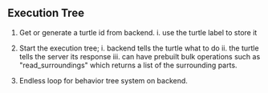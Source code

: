 
## Execution Tree

1. Get or generate a turtle id from backend.
	i. use the turtle label to store it

2. Start the execution tree;
	i. backend tells the turtle what to do
	ii. the turtle tells the server its response
	iii. can have prebuilt bulk operations such as "read_surroundings" which returns a list of the surrounding parts.

3. Endless loop for behavior tree system on backend.